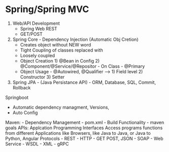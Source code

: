 Spring/Spring MVC
================
1) Web/API Development 
	- Spring Web REST
	- GET/POST 
2) Spring Core - Dependency Injection (Automatic Obj Cretion)
	 - Creates object without NEW word
	 - Tight Coupling of classes replaced with 
	 - Loosely coupled
	- Object Creation 1) @Bean in Config 2) @Component/@Service/@Repositor - On Class - @Primary
	- Object Usage - @Autowired, @Qualifier --> 1) Field level 2) Constructor 3) Setter
3) Spring JPA - (Java Persistance API) - ORM, Database, SQL, Commit, Rollback


Springboot 
- Automatic dependency managment, Versions, 
- Auto Config

Maven:
	- Dependency Management - pom.xml
	- Build Functionality - maven goals
APIs: Applcation Programming Interfaces
Access programs functions from different Applications 
like Browsers, like Java to Java, or Java to Python, Angular
  Protocols
    - REST - HTTP - GET POST, JSON
	- SOAP - Web Service - WSDL - XML
	- gRPC 
